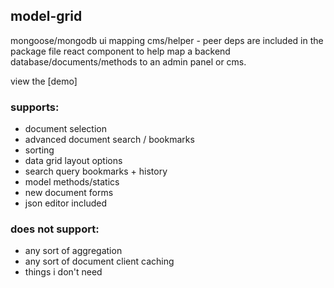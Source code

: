 ## model-grid
mongoose/mongodb ui mapping cms/helper - peer deps are included in the package file
react component to help map a backend database/documents/methods to an admin panel or cms.

view the [demo]

### supports:
- document selection
- advanced document search / bookmarks
- sorting
- data grid layout options
- search query bookmarks + history
- model methods/statics
- new document forms
- json editor included


### does not support:
- any sort of aggregation
- any sort of document client caching
- things i don't need